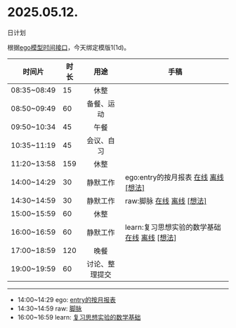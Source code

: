 # 2025.05.12.
日计划

根据[ego模型时间接口](https://gitee.com/hyg/blog/blob/master/timeflow.md)，今天绑定模版1(1d)。

| 时间片 | 时长 | 用途 | 手稿 |
| --- | --- | :---: | --- |
| 08:35~08:49 | 15 | 休整 |  |
| 08:50~09:49 | 60 | 备餐、运动 |  |
| 09:50~10:34 | 45 | 午餐 |  |
| 10:35~11:19 | 45 | 会议、自习 |  |
| 11:20~13:58 | 159 | 休整 |  |
| 14:00~14:29 | 30 | 静默工作 | ego:entry的按月报表 [在线](http://simp.ly/p/8t3vlk) [离线](../../draft/2025/20250512140000.md) <a href="mailto:huangyg@mars22.com?subject=关于2025.05.12.[ego:entry的按月报表]任务&body=日期: 20250512%0D%0A序号: 5%0D%0A手稿:../../draft/2025/20250512140000.md%0D%0A---请勿修改邮件主题及以上内容 从下一行开始写您的想法---%0D%0A">[想法]</a> |
| 14:30~14:59 | 30 | 静默工作 | raw:脚脉 [在线](http://simp.ly/p/5k9gJy) [离线](../../draft/2025/20250512143000.md) <a href="mailto:huangyg@mars22.com?subject=关于2025.05.12.[raw:脚脉]任务&body=日期: 20250512%0D%0A序号: 6%0D%0A手稿:../../draft/2025/20250512143000.md%0D%0A---请勿修改邮件主题及以上内容 从下一行开始写您的想法---%0D%0A">[想法]</a> |
| 15:00~15:59 | 60 | 休整 |  |
| 16:00~16:59 | 60 | 静默工作 | learn:复习思想实验的数学基础 [在线](http://simp.ly/p/4QDThK) [离线](../../draft/2025/20250512160000.md) <a href="mailto:huangyg@mars22.com?subject=关于2025.05.12.[learn:复习思想实验的数学基础]任务&body=日期: 20250512%0D%0A序号: 8%0D%0A手稿:../../draft/2025/20250512160000.md%0D%0A---请勿修改邮件主题及以上内容 从下一行开始写您的想法---%0D%0A">[想法]</a> |
| 17:00~18:59 | 120 | 晚餐 |  |
| 19:00~19:59 | 60 | 讨论、整理提交 |  |

---

- 14:00~14:29	ego: [entry的按月报表](../../draft/2025/20250512.01.md)
- 14:30~14:59	raw: [脚脉](../../draft/2025/20250512.02.md)
- 16:00~16:59	learn: [复习思想实验的数学基础](../../draft/2025/20250512.03.md)
